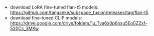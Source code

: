 - download LoRA fine-tuned flan-t5 models: https://github.com/tanganke/subspace_fusion/releases/tag/flan-t5
- download fine-tuned CLIP models: https://drive.google.com/drive/folders/1u_Tva6x0p6oxu5Eo0ZZsf-520Cc_3MKw
